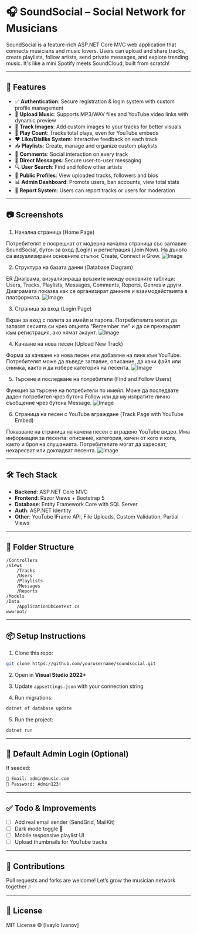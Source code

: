 
# 🎧 SoundSocial – Social Network for Musicians

SoundSocial is a feature-rich ASP.NET Core MVC web application that connects musicians and music lovers. Users can upload and share tracks, create playlists, follow artists, send private messages, and explore trending music. It's like a mini Spotify meets SoundCloud, built from scratch!

---

## 🚀 Features

- ✅ **Authentication**: Secure registration & login system with custom profile management
- 🎵 **Upload Music**: Supports MP3/WAV files and YouTube video links with dynamic preview
- 🎨 **Track Images**: Add custom images to your tracks for better visuals
- 🔁 **Play Count**: Tracks total plays, even for YouTube embeds
- ❤️ **Like/Dislike System**: Interactive feedback on each track
- 📥 **Playlists**: Create, manage and organize custom playlists
- 💬 **Comments**: Social interaction on every track
- 🔔 **Direct Messages**: Secure user-to-user messaging
- 🔍 **User Search**: Find and follow other artists
- 👤 **Public Profiles**: View uploaded tracks, followers and bios
- 📊 **Admin Dashboard**: Promote users, ban accounts, view total stats
- 🚨 **Report System**: Users can report tracks or users for moderation

---

## 📷 Screenshots

1. Начална страница (Home Page)

Потребителят е посрещнат от модерна начална страница със заглавие SoundSocial, бутон за вход (Login) и регистрация (Join Now).
На дъното са визуализирани основните стъпки: Create, Connect и Grow.
![Image](https://github.com/user-attachments/assets/bc1ade6c-955b-4e82-b181-673ea2d71aec)

2. Структура на базата данни (Database Diagram)

ER Диаграма, визуализираща връзките между основните таблици: Users, Tracks, Playlists, Messages, Comments, Reports, Genres и други.
Диаграмата показва как се организират данните и взаимодействията в платформата.
![Image](https://github.com/user-attachments/assets/71808815-40d9-4423-b64b-0059f789a00d)

3. Страница за вход (Login Page)

Екран за вход с полета за имейл и парола.
Потребителите могат да запазят сесията си чрез опцията "Remember me" и да се прехвърлят към регистрация, ако нямат акаунт.
![Image](https://github.com/user-attachments/assets/a1433ed4-0ff4-4c33-b713-bd56fade4675)

4. Качване на нова песен (Upload New Track)

Форма за качване на нова песен или добавяне на линк към YouTube.
Потребителят може да въведе заглавие, описание, да качи файл или снимка, както и да избере категория на песента.
![Image](https://github.com/user-attachments/assets/f83c712f-985a-4e58-9961-1499bb873294)

5. Търсене и последване на потребители (Find and Follow Users)

Функция за търсене на потребители по имейл.
Може да последвате даден потребител чрез бутона Follow или да му изпратите лично съобщение чрез бутона Message.
![Image](https://github.com/user-attachments/assets/834dd8f9-048d-4373-b1e2-e80587ef89e3)

6. Страница на песен с YouTube вграждане (Track Page with YouTube Embed)

Показване на страница на качена песен с вградено YouTube видео.
Има информация за песента: описание, категория, качен от кого и кога, както и броя на слушанията.
Потребителите могат да харесват, нехаресват или докладват песента.
![Image](https://github.com/user-attachments/assets/5883bba2-39da-4cdd-ba14-f53f979a1787)

---

## 🛠️ Tech Stack

- **Backend**: ASP.NET Core MVC
- **Frontend**: Razor Views + Bootstrap 5
- **Database**: Entity Framework Core with SQL Server
- **Auth**: ASP.NET Identity
- **Other**: YouTube IFrame API, File Uploads, Custom Validation, Partial Views

---

## 📂 Folder Structure

```
/Controllers
/Views
    /Tracks
    /Users
    /Playlists
    /Messages
    /Reports
/Models
/Data
    /ApplicationDbContext.cs
wwwroot/
```

---

## 📦 Setup Instructions

1. Clone this repo:
```bash
git clone https://github.com/yourusername/soundsocial.git
```

2. Open in **Visual Studio 2022+**

3. Update `appsettings.json` with your connection string

4. Run migrations:
```bash
dotnet ef database update
```

5. Run the project:
```bash
dotnet run
```

---

## 🔐 Default Admin Login (Optional)

If seeded:

```txt
📧 Email: admin@music.com  
🔑 Password: Admin123!
```

---

## ✅ Todo & Improvements

- [ ] Add real email sender (SendGrid, MailKit)
- [ ] Dark mode toggle 🎨
- [ ] Mobile responsive playlist UI
- [ ] Upload thumbnails for YouTube tracks

---

## 🤝 Contributions

Pull requests and forks are welcome! Let’s grow the musician network together 🎶

---

## 📄 License

MIT License © [Ivaylo Ivanov]
